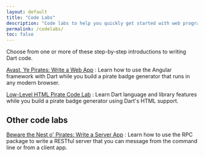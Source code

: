 ```yaml
---
layout: default
title: "Code Labs"
description: "Code labs to help you quickly get started with web programming in Dart."
permalink: /codelabs/
toc: false
---
```


Choose from one or more of these step-by-step introductions to
writing Dart code.

[Avast, Ye Pirates: Write a Web App](ng2/)
: Learn how to use the Angular framework with Dart while
you build a pirate badge generator that runs in any modern browser.

[Low-Level HTML Pirate Code Lab](darrrt/)
: Learn Dart language and library features while you build
a pirate badge generator using Dart's HTML support.

## Other code labs

[Beware the Nest o' Pirates: Write a Server App](https://dart-lang.github.io/server/codelab/)
: Learn how to use the RPC package to write a RESTful server that you
can message from the command line or from a client app.
